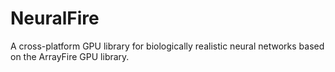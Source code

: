 # NeuralFire
A cross-platform GPU library for biologically realistic neural networks based on the ArrayFire GPU library.

